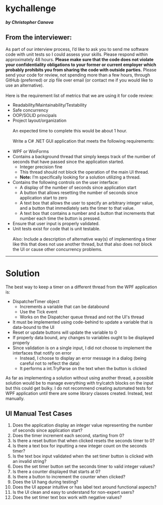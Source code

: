 # kychallenge
##### by Christopher Canova
## From the interviewer:
As part of our interview process, I’d like to ask you to send me software code with unit tests so I could assess your skills. Please respond within approximately 48 hours.  __Please make sure that the code does not violate your confidentiality obligations to your former or current employer which probably prohibits you from sharing the code with outside parties.__ Please send your code for review, not spending more than a few hours, through GitHub (preferred) or zip file over email (or contact me if you would like to use an alternative).
<br/><br/>
Here is the requirement list of metrics that we are using it for code review:

- Readability/Maintainability/Testability
- Safe concurrency
- OOP/SOLID principals 
- Project layout/organization
<br/><br/>
An expected time to complete this would be about 1 hour.
<br/><br/>
Write a C# .NET GUI application that meets the following requirements:
<br/><br/>
- WPF or WinForms
- Contains a background thread that simply keeps track of the number of seconds that have passed since the application started.
  - Integer precision fine
  - This thread should not block the operation of the main UI thread.
  - **Note:** I’m specifically looking for a solution utilizing a thread.
- Contains the following controls on the user interface:
  - A display of the number of seconds since application start
  - A button that allows resetting the number of seconds since application start to zero
  - A text box that allows the user to specify an arbitrary integer value, and a button that immediately sets the timer to that value.
  - A text box that contains a number and a button that increments that number each time the button is pressed.
- Ensure that user input is properly validated.
- Unit tests exist for code that is unit testable.
<br/><br/>
Also: Include a description of alternative way(s) of implementing a timer like this that does not use another thread, but that also does not block the UI or cause other concurrency problems.
---
# Solution
The best way to keep a timer on a different thread from the WPF application is:
- DispatcherTimer object
  - Increments a variable that can be databound
  - Use the Tick event
  - Works on the Dispatcher queue thread and not the UI's thread
- It must be implemented using code-behind to update a variable that is data-bound to the UI
- Reset or update buttons will update the variable to 0
- If properly data bound, any changes to variables ought to be displayed properly
- Since validation is on a single input, I did not choose to implement the interfaces that notify on error
  - Instead, I choose to display an error message in a dialog (being careful not to reflect the data)
  - It performs a int.TryParse on the text when the button is clicked

As far as implementing a solution without using another thread, a possible solution would be to manage everything with try/catch blocks on the input but this could get bulky. I do not recommend creating automated tests for WPF application until there are some library classes created. Instead, test manually.

## UI Manual Test Cases
1. Does the application display an integer value representing the number of seconds since application start?
2. Does the timer increment each second, starting from 0?
3. Is there a reset button that when clicked resets the seconds timer to 0?
4. Is there a text box for inputting a new integer count on the seconds timer?
5. Is the text box input validated when the set timer button is clicked with an invalid string?
6. Does the set timer button set the seconds timer to valid integer values?
7. Is there a counter displayed that starts at 0?
8. Is there a button to increment the counter when clicked?
9. Does the UI hang during testing?
10. Does the UI appear intuitive or has label text around functional aspects?
11. Is the UI clean and easy to understand for non-expert users?
12. Does the set timer text box work with negative values?
